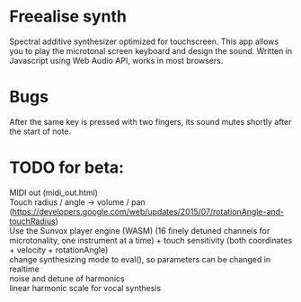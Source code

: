 # Freealise synth
Spectral additive synthesizer optimized for touchscreen.
This app allows you to play the microtonal screen keyboard and design the sound.
Written in Javascript using Web Audio API, works in most browsers.

# Bugs
After the same key is pressed with two fingers, its sound mutes shortly after the start of note.

# TODO for beta:
MIDI out (midi_out.html) <br/>
Touch radius / angle -> volume / pan (https://developers.google.com/web/updates/2015/07/rotationAngle-and-touchRadius) <br/>
Use the Sunvox player engine (WASM) (16 finely detuned channels for microtonality, one instrument at a time) + touch sensitivity (both coordinates + velocity + rotationAngle)<br/>
change synthesizing mode to eval(), so parameters can be changed in realtime<br/>
noise and detune of harmonics<br/>
linear harmonic scale for vocal synthesis<br/>
